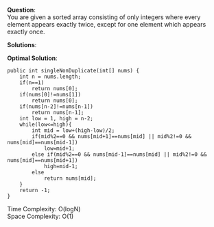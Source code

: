 **Question**:  
You are given a sorted array consisting of only integers where every element appears exactly twice, except for one element which appears exactly once.    

**Solutions**:   


**Optimal Solution**:  

    public int singleNonDuplicate(int[] nums) {
        int n = nums.length;
        if(n==1)
            return nums[0];
        if(nums[0]!=nums[1])
            return nums[0];
        if(nums[n-2]!=nums[n-1])
            return nums[n-1];
        int low = 1, high = n-2;
        while(low<=high){
            int mid = low+(high-low)/2;
            if(mid%2==0 && nums[mid+1]==nums[mid] || mid%2!=0 && nums[mid]==nums[mid-1])
                low=mid+1;
            else if(mid%2==0 && nums[mid-1]==nums[mid] || mid%2!=0 && nums[mid]==nums[mid+1])
                high=mid-1;
            else
                return nums[mid];
        }
        return -1;
    }

Time Complexity: O(logN)  
Space Complexity: O(1) 